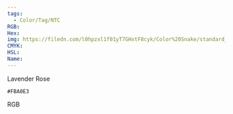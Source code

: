```yaml
---
tags:
  - Color/Tag/NTC
RGB:
Hex:
img: https://filedn.com/l0hpzxl1f01yT7GHxtF8cyk/Color%20Snake/standard_csv_to_svg/%23/FBA0E3.svg
CMYK:
HSL:
Name:
---
```

Lavender Rose
```palette
#FBA0E3
```
RGB
